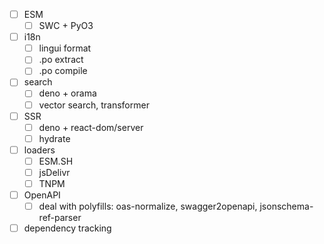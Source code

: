 - [ ] ESM
  - [ ] SWC + PyO3
- [ ] i18n
  - [ ] lingui format
  - [ ] .po extract
  - [ ] .po compile
- [ ] search
  - [ ] deno + orama
  - [ ] vector search, transformer
- [ ] SSR
  - [ ] deno + react-dom/server
  - [ ] hydrate
- [ ] loaders
  - [ ] ESM.SH
  - [ ] jsDelivr
  - [ ] TNPM
- [ ] OpenAPI
  - [ ] deal with polyfills: oas-normalize, swagger2openapi, jsonschema-ref-parser
- [ ] dependency tracking
